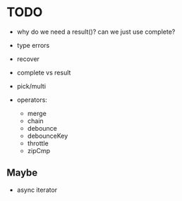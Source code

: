 # TODO

- why do we need a result()? can we just use complete?
- type errors 
- recover
- complete vs result

- pick/multi

- operators:

  - merge
  - chain
  - debounce
  - debounceKey
  - throttle
  - zipCmp

## Maybe

- async iterator
